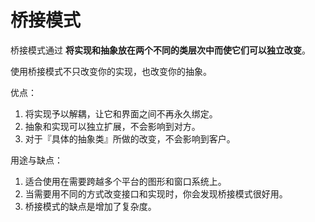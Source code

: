 # 桥接模式

桥接模式通过 **将实现和抽象放在两个不同的类层次中而使它们可以独立改变**。  

使用桥接模式不只改变你的实现，也改变你的抽象。



优点：

1. 将实现予以解耦，让它和界面之间不再永久绑定。
2. 抽象和实现可以独立扩展，不会影响到对方。
3. 对于『具体的抽象类』所做的改变，不会影响到客户。

用途与缺点：

1. 适合使用在需要跨越多个平台的图形和窗口系统上。
2. 当需要用不同的方式改变接口和实现时，你会发现桥接模式很好用。
3. 桥接模式的缺点是增加了复杂度。
